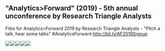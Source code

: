 "Analytics&gt;Forward" (2019) - 5th annual unconference by Research Triangle Analysts
-------------------------------------------------------------------------------------

Files for Analytics&gt;Forward 2019 by Research Triangle Analysts - "Pitch a talk, hear some talks" \#AnalyticsForward <http://bit.ly/AF2019Signup>

![](README_files/figure-markdown_github/cars-1.png)![](README_files/figure-markdown_github/cars-2.png)![](README_files/figure-markdown_github/cars-3.png)![](README_files/figure-markdown_github/cars-4.png)![](README_files/figure-markdown_github/cars-5.png)
